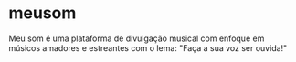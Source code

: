 # meusom
Meu som é uma plataforma de divulgação musical com enfoque em músicos amadores e estreantes com o lema: "Faça a sua voz ser ouvida!"
